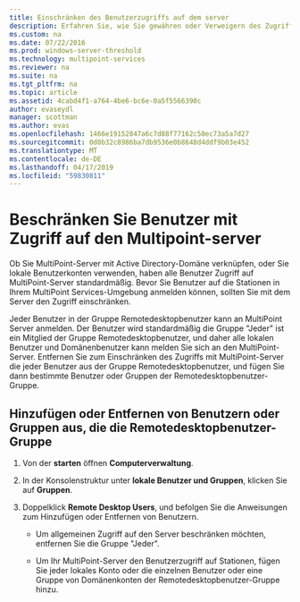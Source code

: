 ```yaml
---
title: Einschränken des Benutzerzugriffs auf dem server
description: Erfahren Sie, wie Sie gewähren oder Verweigern des Zugriffs auf MultiPoint-Dienste für Benutzer und Gruppen
ms.custom: na
ms.date: 07/22/2016
ms.prod: windows-server-threshold
ms.technology: multipoint-services
ms.reviewer: na
ms.suite: na
ms.tgt_pltfrm: na
ms.topic: article
ms.assetid: 4cabd4f1-a764-4be6-bc6e-0a5f5566390c
author: evaseydl
manager: scottman
ms.author: evas
ms.openlocfilehash: 1466e19152847a6c7d88f77162c50ec73a5a7d27
ms.sourcegitcommit: 0d0b32c8986ba7db9536e0b8648d4ddf9b03e452
ms.translationtype: MT
ms.contentlocale: de-DE
ms.lasthandoff: 04/17/2019
ms.locfileid: "59830811"
---
```

# <a name="limit-users-access-to-the-multipoint-server"></a>Beschränken Sie Benutzer mit Zugriff auf den Multipoint-server
Ob Sie MultiPoint-Server mit Active Directory-Domäne verknüpfen, oder Sie lokale Benutzerkonten verwenden, haben alle Benutzer Zugriff auf MultiPoint-Server standardmäßig. Bevor Sie Benutzer auf die Stationen in Ihrem MultiPoint Services-Umgebung anmelden können, sollten Sie mit dem Server den Zugriff einschränken.  
  
Jeder Benutzer in der Gruppe Remotedesktopbenutzer kann an MultiPoint Server anmelden. Der Benutzer wird standardmäßig die Gruppe "Jeder" ist ein Mitglied der Gruppe Remotedesktopbenutzer, und daher alle lokalen Benutzer und Domänenbenutzer kann melden Sie sich an den MultiPoint-Server. Entfernen Sie zum Einschränken des Zugriffs mit MultiPoint-Server die jeder Benutzer aus der Gruppe Remotedesktopbenutzer, und fügen Sie dann bestimmte Benutzer oder Gruppen der Remotedesktopbenutzer-Gruppe.  
  
## <a name="add-or-remove-users-or-groups-to-the-remote-desktop-users-group"></a>Hinzufügen oder Entfernen von Benutzern oder Gruppen aus, die die Remotedesktopbenutzer-Gruppe  
  
1.  Von der **starten** öffnen **Computerverwaltung**.  
  
2.  In der Konsolenstruktur unter **lokale Benutzer und Gruppen**, klicken Sie auf **Gruppen**.  
  
3.  Doppelklick **Remote Desktop Users**, und befolgen Sie die Anweisungen zum Hinzufügen oder Entfernen von Benutzern.  
  
    -   Um allgemeinen Zugriff auf den Server beschränken möchten, entfernen Sie die Gruppe "Jeder".  
  
    -   Um Ihr MultiPoint-Server den Benutzerzugriff auf Stationen, fügen Sie jeder lokales Konto oder die einzelnen Benutzer oder eine Gruppe von Domänenkonten der Remotedesktopbenutzer-Gruppe hinzu.  